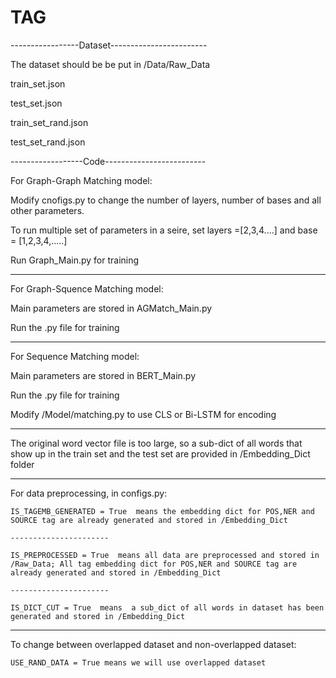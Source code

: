 # TAG
-----------------Dataset------------------------

The dataset should be be put in /Data/Raw_Data

train_set.json

test_set.json

train_set_rand.json

test_set_rand.json

------------------Code-------------------------

For Graph-Graph Matching model:

Modify cnofigs.py to change the number of layers, number of bases and all other parameters.

To run multiple set of parameters in a seire, set layers =[2,3,4....] and base = [1,2,3,4,.....]

Run Graph_Main.py for training

------------------------------------------------

For Graph-Squence Matching  model:

Main parameters are stored in AGMatch_Main.py

Run the .py file for training

------------------------------------------------

For Sequence Matching model:

Main parameters are stored in BERT_Main.py

Run the .py file for training

Modify /Model/matching.py to use CLS or Bi-LSTM for encoding

------------------------------------------------

The original word vector file is too large, so a sub-dict of all words that show up in the train set and the test set are provided in /Embedding_Dict folder

------------------------------------------------

For data preprocessing, in configs.py:

    IS_TAGEMB_GENERATED = True	means the embedding dict for POS,NER and SOURCE tag are already generated and stored in /Embedding_Dict
    
	----------------------
	
    IS_PREPROCESSED = True	means all data are preprocessed and stored in /Raw_Data; All tag embedding dict for POS,NER and SOURCE tag are already generated and stored in /Embedding_Dict
    
	----------------------
	
    IS_DICT_CUT = True	means  a sub_dict of all words in dataset has been generated and stored in /Embedding_Dict
    
------------------------------------------------

To change between overlapped dataset and non-overlapped dataset:
	
    USE_RAND_DATA = True means we will use overlapped dataset

